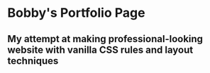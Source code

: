 # Bobby's Portfolio Page

## My attempt at making professional-looking website with vanilla CSS rules and layout techniques

###

